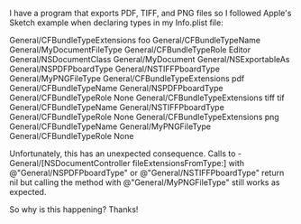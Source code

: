 

I have a program that exports PDF, TIFF, and PNG files so I followed Apple's Sketch example when declaring types in my     Info.plist file:

    
<dict>
     <key>General/CFBundleTypeExtensions</key>
     <array>
          <string>foo</string>
     </array>
     <key>General/CFBundleTypeName</key>
     <string>General/MyDocumentFileType</string>
     <key>General/CFBundleTypeRole</key>
     <string>Editor</string>
     <key>General/NSDocumentClass</key>
     <string>General/MyDocument</string>
     <key>General/NSExportableAs</key>
     <array>
          <string>General/NSPDFPboardType</string>
          <string>General/NSTIFFPboardType</string>
          <string>General/MyPNGFileType</string>
     </array>
</dict>
<dict>
     <key>General/CFBundleTypeExtensions</key>
     <array>
          <string>pdf</string>
     </array>
     <key>General/CFBundleTypeName</key>
     <string>General/NSPDFPboardType</string>
     <key>General/CFBundleTypeRole</key>
     <string>None</string>
</dict>
<dict>
     <key>General/CFBundleTypeExtensions</key>
     <array>
          <string>tiff</string>
          <string>tif</string>
     </array>
     <key>General/CFBundleTypeName</key>
     <string>General/NSTIFFPboardType</string>
     <key>General/CFBundleTypeRole</key>
     <string>None</string>
</dict>
<dict>
     <key>General/CFBundleTypeExtensions</key>
     <array>
          <string>png</string>
     </array>
     <key>General/CFBundleTypeName</key>
     <string>General/MyPNGFileType</string>
     <key>General/CFBundleTypeRole</key>
     <string>None</string>
</dict>


Unfortunately, this has an unexpected consequence.  Calls to     -General/[NSDocumentController fileExtensionsFromType:] with     @"General/NSPDFPboardType" or     @"General/NSTIFFPboardType" return     nil but calling the method with     @"General/MyPNGFileType" still works as expected.

So why is this happening?  Thanks!